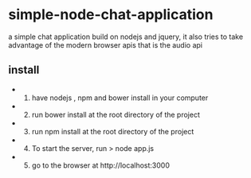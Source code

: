# simple-node-chat-application
a simple chat application build on nodejs and jquery, it also tries to take advantage of the modern browser apis that is the audio api
## install
* 1. have nodejs , npm and bower install in your computer
* 2. run bower install at the root directory of the project
* 3. run npm install at the root directory of the project
* 4. To start the server, run > node app.js
* 5. go to the browser at http://localhost:3000
